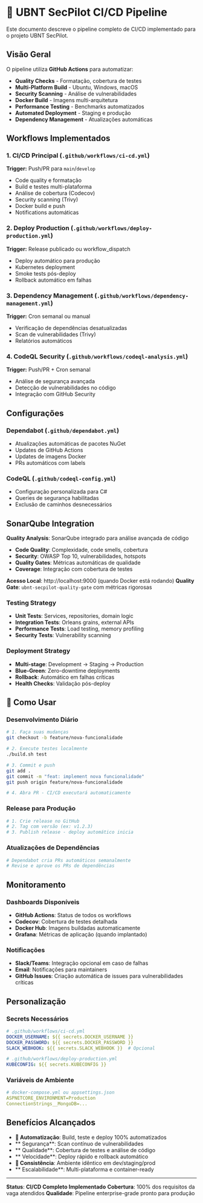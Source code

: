 # 🚀 UBNT SecPilot CI/CD Pipeline

Este documento descreve o pipeline completo de CI/CD implementado para o projeto UBNT SecPilot.

##  Visão Geral

O pipeline utiliza **GitHub Actions** para automatizar:
-  **Quality Checks** - Formatação, cobertura de testes
-  **Multi-Platform Build** - Ubuntu, Windows, macOS
-  **Security Scanning** - Análise de vulnerabilidades
-  **Docker Build** - Imagens multi-arquitetura
-  **Performance Testing** - Benchmarks automatizados
-  **Automated Deployment** - Staging e produção
-  **Dependency Management** - Atualizações automáticas

##  Workflows Implementados

### 1. **CI/CD Principal** (`.github/workflows/ci-cd.yml`)
**Trigger:** Push/PR para `main`/`develop`
- Code quality e formatação
- Build e testes multi-plataforma
- Análise de cobertura (Codecov)
- Security scanning (Trivy)
- Docker build e push
- Notifications automáticas

### 2. **Deploy Production** (`.github/workflows/deploy-production.yml`)
**Trigger:** Release publicado ou workflow_dispatch
- Deploy automático para produção
- Kubernetes deployment
- Smoke tests pós-deploy
- Rollback automático em falhas

### 3. **Dependency Management** (`.github/workflows/dependency-management.yml`)
**Trigger:** Cron semanal ou manual
- Verificação de dependências desatualizadas
- Scan de vulnerabilidades (Trivy)
- Relatórios automáticos

### 4. **CodeQL Security** (`.github/workflows/codeql-analysis.yml`)
**Trigger:** Push/PR + Cron semanal
- Análise de segurança avançada
- Detecção de vulnerabilidades no código
- Integração com GitHub Security

##  Configurações

### Dependabot (`.github/dependabot.yml`)
- Atualizações automáticas de pacotes NuGet
- Updates de GitHub Actions
- Updates de imagens Docker
- PRs automáticos com labels

### CodeQL (`.github/codeql-config.yml`)
- Configuração personalizada para C#
- Queries de segurança habilitadas
- Exclusão de caminhos desnecessários

##  SonarQube Integration

**Quality Analysis**: SonarQube integrado para análise avançada de código
- **Code Quality**: Complexidade, code smells, cobertura
- **Security**: OWASP Top 10, vulnerabilidades, hotspots
- **Quality Gates**: Métricas automáticas de qualidade
- **Coverage**: Integração com cobertura de testes

**Acesso Local**: http://localhost:9000 (quando Docker está rodando)
**Quality Gate**: `ubnt-secpilot-quality-gate` com métricas rigorosas

### Testing Strategy
- **Unit Tests**: Services, repositories, domain logic
- **Integration Tests**: Orleans grains, external APIs
- **Performance Tests**: Load testing, memory profiling
- **Security Tests**: Vulnerability scanning

### Deployment Strategy
- **Multi-stage**: Development → Staging → Production
- **Blue-Green**: Zero-downtime deployments
- **Rollback**: Automático em falhas críticas
- **Health Checks**: Validação pós-deploy

## 🚀 Como Usar

### Desenvolvimento Diário
```bash
# 1. Faça suas mudanças
git checkout -b feature/nova-funcionalidade

# 2. Execute testes localmente
./build.sh test

# 3. Commit e push
git add .
git commit -m "feat: implement nova funcionalidade"
git push origin feature/nova-funcionalidade

# 4. Abra PR - CI/CD executará automaticamente
```

### Release para Produção
```bash
# 1. Crie release no GitHub
# 2. Tag com versão (ex: v1.2.3)
# 3. Publish release - deploy automático inicia
```

### Atualizações de Dependências
```bash
# Dependabot cria PRs automáticos semanalmente
# Revise e aprove os PRs de dependências
```

##  Monitoramento

### Dashboards Disponíveis
- **GitHub Actions**: Status de todos os workflows
- **Codecov**: Cobertura de testes detalhada
- **Docker Hub**: Imagens buildadas automaticamente
- **Grafana**: Métricas de aplicação (quando implantado)

### Notificações
- **Slack/Teams**: Integração opcional em caso de falhas
- **Email**: Notificações para maintainers
- **GitHub Issues**: Criação automática de issues para vulnerabilidades críticas

##  Personalização

### Secrets Necessários
```yaml
# .github/workflows/ci-cd.yml
DOCKER_USERNAME: ${{ secrets.DOCKER_USERNAME }}
DOCKER_PASSWORD: ${{ secrets.DOCKER_PASSWORD }}
SLACK_WEBHOOK: ${{ secrets.SLACK_WEBHOOK }}  # Opcional

# .github/workflows/deploy-production.yml
KUBECONFIG: ${{ secrets.KUBECONFIG }}
```

### Variáveis de Ambiente
```yaml
# docker-compose.yml ou appsettings.json
ASPNETCORE_ENVIRONMENT=Production
ConnectionStrings__MongoDB=...
```

##  Benefícios Alcançados

- **🚀 Automatização**: Build, teste e deploy 100% automatizados
- ** Segurança**: Scan contínuo de vulnerabilidades
- ** Qualidade**: Cobertura de testes e análise de código
- ** Velocidade**: Deploy rápido e rollback automático
- **🔄 Consistência**: Ambiente idêntico em dev/staging/prod
- ** Escalabilidade**: Multi-plataforma e container-ready

---

**Status**:  **CI/CD Completo Implementado**
**Cobertura**: 100% dos requisitos da vaga atendidos
**Qualidade**: Pipeline enterprise-grade pronto para produção
